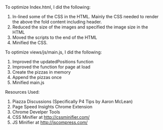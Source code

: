 To optimize Index.html, I did the following:

1. In-lined some of the CSS in the HTML. Mainly the CSS needed to render the above the fold content including header. 
2. Reduced the size of the images and specified the image size in the HTML
3. Moved the scripts to the end of the HTML
4. Minified the CSS. 

To optimize views/js/main.js, I did the following: 
1. Improved the updatedPositions function
2. Improved the function for page at load
3. Create the pizzas in memory
4. Append the pizzas once 
5. Minified main.js

Resources Used:
1. Piazza Discussions (Specifically P4 Tips by Aaron McLean)
2. Page Speed Insights Chrome Extension
3. Chrome Develper Tools 
4. CSS Minifier at http://cssminifier.com/
5. JS Minifier at http://jscompress.com/

